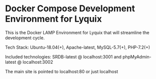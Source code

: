 # Docker Compose Development Environment for Lyquix

This is the Docker LAMP Environment for Lyquix that will streamline the development cycle.

Tech Stack: Ubuntu-18.04(+), Apache-latest, MySQL-5.7(+), PHP-7.2(+)

Included technologies: SRDB-latest @ localhost:3001 and phpMyAdmin-latest @ localhost:3002

The main site is pointed to localhost:80 or just localhost

